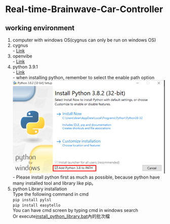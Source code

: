 # Real-time-Brainwave-Car-Controller

## working environment
  1. computer with windows OS(cygnus can only be run on windows OS)
  2. cygnus<br>
    - [Link](https://drive.google.com/file/d/1sH7X4EFP8hUWEHtPcJr0E_8npi1PI3sR/view)
  3. openvibe<br>
    - [Link](http://openvibe.inria.fr/downloads/)
  4. python 3.9.1<br>
    - [Link](https://www.python.org/downloads/)<br>
    - when installing python, remember to select the enable path option<br>
    ![image](python_install.png) <br>
    - Please install python first as much as possible, because python have many installed tool and library like pip。
  5. python Library installation<br>
     Type the following command in cmd<br>
    ```
    pip install pylsl
    ```<br>
    ```
    pip install easytello
    ```<br>
    You can have cmd screen by typing cmd in windows search<br>
     Or execute[install_python_library.bat](https://github.com/catagain/Real-time-Brainwave-Car-Controller/blob/main/install_python_library.bat)內的批次檔
    
    
## 
